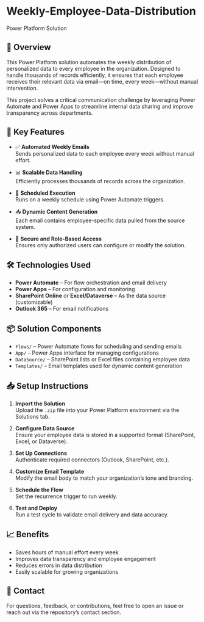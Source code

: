 # Weekly-Employee-Data-Distribution
Power Platform Solution

## 🚀 Overview

This Power Platform solution automates the weekly distribution of personalized data to every employee in the organization. Designed to handle thousands of records efficiently, it ensures that each employee receives their relevant data via email—on time, every week—without manual intervention.

This project solves a critical communication challenge by leveraging Power Automate and Power Apps to streamline internal data sharing and improve transparency across departments.

## 🎯 Key Features

- ✅ **Automated Weekly Emails**  
  Sends personalized data to each employee every week without manual effort.

- 📊 **Scalable Data Handling**  
  Efficiently processes thousands of records across the organization.

- 📅 **Scheduled Execution**  
  Runs on a weekly schedule using Power Automate triggers.

- 📥 **Dynamic Content Generation**  
  Each email contains employee-specific data pulled from the source system.

- 🔐 **Secure and Role-Based Access**  
  Ensures only authorized users can configure or modify the solution.

## 🛠️ Technologies Used

- **Power Automate** – For flow orchestration and email delivery  
- **Power Apps** – For configuration and monitoring  
- **SharePoint Online** or **Excel/Dataverse** – As the data source (customizable)  
- **Outlook 365** – For email notifications

## 📦 Solution Components

- `Flows/` – Power Automate flows for scheduling and sending emails  
- `App/` – Power Apps interface for managing configurations  
- `DataSource/` – SharePoint lists or Excel files containing employee data  
- `Templates/` – Email templates used for dynamic content generation

## 📥 Setup Instructions

1. **Import the Solution**  
   Upload the `.zip` file into your Power Platform environment via the Solutions tab.

2. **Configure Data Source**  
   Ensure your employee data is stored in a supported format (SharePoint, Excel, or Dataverse).

3. **Set Up Connections**  
   Authenticate required connectors (Outlook, SharePoint, etc.).

4. **Customize Email Template**  
   Modify the email body to match your organization’s tone and branding.

5. **Schedule the Flow**  
   Set the recurrence trigger to run weekly.

6. **Test and Deploy**  
   Run a test cycle to validate email delivery and data accuracy.

## 📈 Benefits

- Saves hours of manual effort every week  
- Improves data transparency and employee engagement  
- Reduces errors in data distribution  
- Easily scalable for growing organizations

## 📧 Contact

For questions, feedback, or contributions, feel free to open an issue or reach out via the repository’s contact section.
